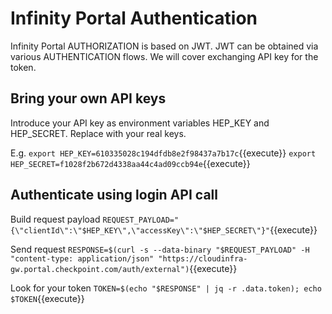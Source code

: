 # Infinity Portal Authentication

Infinity Portal AUTHORIZATION is based on JWT. JWT can be obtained via various AUTHENTICATION flows. We will cover exchanging API key for the token.

## Bring your own API keys
Introduce your API key as environment variables HEP_KEY and HEP_SECRET. Replace with your real keys.

E.g.
`export HEP_KEY=610335028c194dfdb8e2f98437a7b17c`{{execute}}
`export HEP_SECRET=f1028f2b672d4338aa44c4ad09ccb94e`{{execute}}

## Authenticate using login API call

Build request payload
`REQUEST_PAYLOAD="{\"clientId\":\"$HEP_KEY\",\"accessKey\":\"$HEP_SECRET\"}"`{{execute}}

Send request
`RESPONSE=$(curl -s --data-binary "$REQUEST_PAYLOAD" -H "content-type: application/json" "https://cloudinfra-gw.portal.checkpoint.com/auth/external")`{{execute}}

 Look for your token
 `TOKEN=$(echo "$RESPONSE" | jq -r .data.token); echo $TOKEN`{{execute}}
